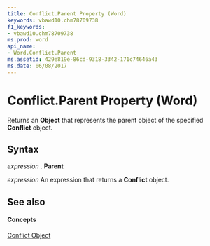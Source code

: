 ```yaml
---
title: Conflict.Parent Property (Word)
keywords: vbawd10.chm78709738
f1_keywords:
- vbawd10.chm78709738
ms.prod: word
api_name:
- Word.Conflict.Parent
ms.assetid: 429e819e-86cd-9318-3342-171c74646a43
ms.date: 06/08/2017
---
```



# Conflict.Parent Property (Word)

Returns an  **Object** that represents the parent object of the specified **Conflict** object.


## Syntax

 _expression_ . **Parent**

 _expression_ An expression that returns a **Conflict** object.


## See also


#### Concepts


[Conflict Object](Word.Conflict.md)

